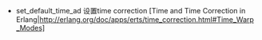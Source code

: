 * set_default_time_ad
    设置time correction [Time and Time Correction in Erlang|http://erlang.org/doc/apps/erts/time_correction.html#Time_Warp_Modes]
